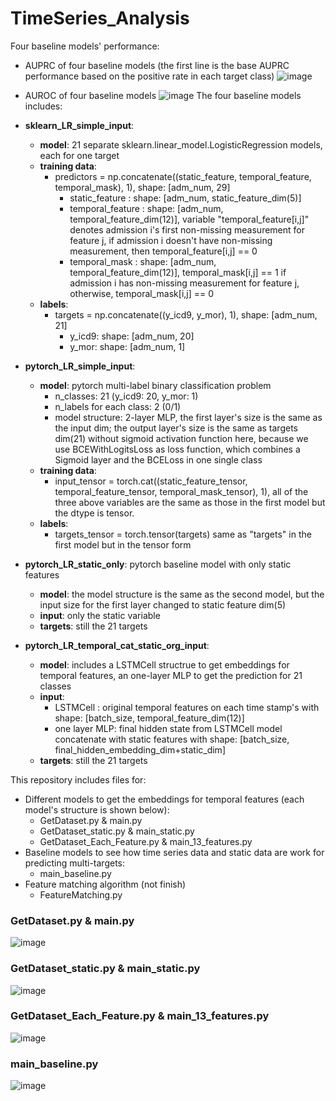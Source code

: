 # TimeSeries_Analysis
Four baseline models' performance:
* AUPRC of four baseline models (the first line is the base AUPRC performance based on the positive rate in each target class)
![image](https://github.com/cuishuting/TimeSeries_Analysis/blob/main/IMG/AUPRC_compares.png)
* AUROC of four baseline models
![image](https://github.com/cuishuting/TimeSeries_Analysis/blob/main/IMG/AUROC_compares.png)
The four baseline models includes:
* **sklearn_LR_simple_input**:
  * **model**: 21 separate sklearn.linear_model.LogisticRegression models, each for one target
  * **training data**:
    * predictors = np.concatenate((static_feature, temporal_feature, temporal_mask), 1), shape: [adm_num, 29]
      * static_feature : shape: [adm_num, static_feature_dim(5)]
      * temporal_feature : shape: [adm_num, temporal_feature_dim(12)], variable "temporal_feature[i,j]" denotes admission i's first non-missing measurement for feature j, if admission i doesn't have non-missing measurement, then temporal_feature[i,j] == 0
      * temporal_mask : shape: [adm_num, temporal_feature_dim(12)], temporal_mask[i,j] == 1 if admission i has non-missing measurement for feature j, otherwise, temporal_mask[i,j] == 0
  * **labels**:
      * targets = np.concatenate((y_icd9, y_mor), 1), shape: [adm_num, 21]
        * y_icd9: shape: [adm_num, 20]
        * y_mor: shape: [adm_num, 1]

* **pytorch_LR_simple_input**:
  * **model**: pytorch multi-label binary classification problem
    * n_classes: 21 (y_icd9: 20, y_mor: 1)
    * n_labels for each class: 2 (0/1)
    * model structure: 2-layer MLP, the first layer's size is the same as the input dim; the output layer's size is the same as targets dim(21) without sigmoid activation function here, because we use BCEWithLogitsLoss as loss function, which combines a Sigmoid layer and the BCELoss in one single class
  * **training data**:
    * input_tensor = torch.cat((static_feature_tensor, temporal_feature_tensor, temporal_mask_tensor), 1), all of the three above variables are the same as those in the first model but the dtype is tensor.
  * **labels**:
    * targets_tensor = torch.tensor(targets) same as "targets" in the first model but in the tensor form

* **pytorch_LR_static_only**:
pytorch baseline model with only static features
  * **model**: the model structure is the same as the second model, but the input size for the first layer changed to static feature dim(5)
  * **input**: only the static variable
  * **targets**: still the 21 targets
* **pytorch_LR_temporal_cat_static_org_input**:
  * **model**: includes a LSTMCell structrue to get embeddings for temporal features, an one-layer MLP to get the prediction for 21 classes
  * **input**:
    * LSTMCell : original temporal features on each time stamp's with shape: [batch_size, temporal_feature_dim(12)]
    * one layer MLP: final hidden state from LSTMCell model concatenate with static features with shape: [batch_size, final_hidden_embedding_dim+static_dim]
  * **targets**: still the 21 targets

This repository includes files for:
* Different models to get the embeddings for temporal features (each model's structure is shown below):
  * GetDataset.py & main.py
  * GetDataset_static.py & main_static.py
  * GetDataset_Each_Feature.py & main_13_features.py
* Baseline models to see how time series data and static data are work for predicting multi-targets:
  * main_baseline.py
* Feature matching algorithm (not finish)
  * FeatureMatching.py
### GetDataset.py & main.py 
![image](https://github.com/cuishuting/TimeSeries_Analysis/blob/main/IMG/main_model.png)

### GetDataset_static.py & main_static.py
![image](https://github.com/cuishuting/TimeSeries_Analysis/blob/main/IMG/main_static_model.png)

### GetDataset_Each_Feature.py & main_13_features.py
![image](https://github.com/cuishuting/TimeSeries_Analysis/blob/main/IMG/Screen%20Shot%202022-07-08%20at%204.01.46%20PM.png)
### main_baseline.py
![image](https://github.com/cuishuting/TimeSeries_Analysis/blob/main/IMG/baseline_model.png)
